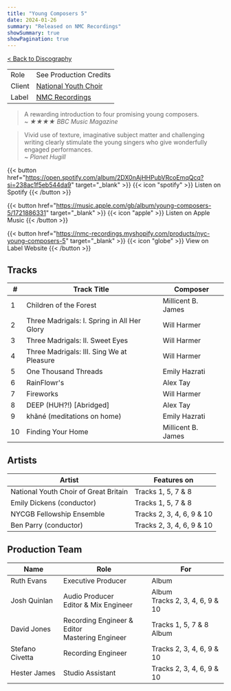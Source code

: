 ```yaml
---
title: "Young Composers 5"
date: 2024-01-26
summary: "Released on NMC Recordings"
showSummary: true
showPagination: true
---
```

[< Back to Discography](/discography)

| | |
|-|-|
|Role|See Production Credits|
|Client|[National Youth Choir](https://www.nationalyouthchoir.org.uk/)
|Label|[NMC Recordings](https://www.nmcrec.co.uk/)

> A rewarding introduction to four promising young composers.<br>
> ~ <cite>★★★★ BBC Music Magazine</cite>

> Vivid use of texture, imaginative subject matter and challenging writing clearly stimulate the young singers who give wonderfully engaged performances.<br>
> ~ <cite>Planet Hugill</cite>


{{< button href="https://open.spotify.com/album/2DX0nAjHHPubVRcoEmqQcq?si=238ac1f5eb544da9" target="_blank" >}}
{{< icon "spotify" >}} Listen on Spotify
{{< /button >}}

{{< button href="https://music.apple.com/gb/album/young-composers-5/1721886331" target="_blank" >}}
{{< icon "apple" >}} Listen on Apple Music
{{< /button >}}

{{< button href="https://nmc-recordings.myshopify.com/products/nyc-young-composers-5" target="_blank" >}}
{{< icon "globe" >}} View on Label Website
{{< /button >}}

## Tracks

|#|Track Title|Composer|
|-|-----------|--------|
|1|Children of the Forest|Millicent B. James|
|2|Three Madrigals: I. Spring in All Her Glory|Will Harmer|
|3|Three Madrigals: II. Sweet Eyes|Will Harmer|
|4|Three Madrigals: III. Sing We at Pleasure|Will Harmer|
|5|One Thousand Threads|Emily Hazrati|
|6|RainFlowr's|Alex Tay|
|7|Fireworks|Will Harmer|
|8|DEEP (HUH?!) [Abridged]|Alex Tay|
|9|khãné (meditations on home)|Emily Hazrati|
|10|Finding Your Home|Millicent B. James|

## Artists

|Artist|Features on|
|------|-----------|
|National Youth Choir of Great Britain|Tracks 1, 5, 7 & 8|
|Emily Dickens (conductor)|Tracks 1, 5, 7 & 8
|NYCGB Fellowship Ensemble|Tracks 2, 3, 4, 6, 9 & 10|
|Ben Parry (conductor)|Tracks 2, 3, 4, 6, 9 & 10|

## Production Team

|Name|Role|For|
|-|-|-|
|Ruth Evans|Executive Producer|Album|
|Josh Quinlan|Audio Producer<br>Editor & Mix Engineer|Album<br>Tracks 2, 3, 4, 6, 9 & 10|
|David Jones|Recording Engineer & Editor<br>Mastering Engineer|Tracks 1, 5, 7 & 8<br>Album|
|Stefano Civetta|Recording Engineer|Tracks 2, 3, 4, 6, 9 & 10|
|Hester James|Studio Assistant|Tracks 2, 3, 4, 6, 9 & 10|
